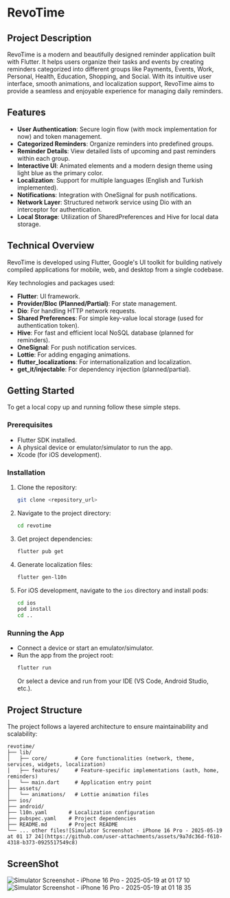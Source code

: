 # RevoTime

## Project Description

RevoTime is a modern and beautifully designed reminder application built with Flutter. It helps users organize their tasks and events by creating reminders categorized into different groups like Payments, Events, Work, Personal, Health, Education, Shopping, and Social. With its intuitive user interface, smooth animations, and localization support, RevoTime aims to provide a seamless and enjoyable experience for managing daily reminders.

## Features

- **User Authentication**: Secure login flow (with mock implementation for now) and token management.
- **Categorized Reminders**: Organize reminders into predefined groups.
- **Reminder Details**: View detailed lists of upcoming and past reminders within each group.
- **Interactive UI**: Animated elements and a modern design theme using light blue as the primary color.
- **Localization**: Support for multiple languages (English and Turkish implemented).
- **Notifications**: Integration with OneSignal for push notifications.
- **Network Layer**: Structured network service using Dio with an interceptor for authentication.
- **Local Storage**: Utilization of SharedPreferences and Hive for local data storage.

## Technical Overview

RevoTime is developed using Flutter, Google's UI toolkit for building natively compiled applications for mobile, web, and desktop from a single codebase.

Key technologies and packages used:

- **Flutter**: UI framework.
- **Provider/Bloc (Planned/Partial)**: For state management.
- **Dio**: For handling HTTP network requests.
- **Shared Preferences**: For simple key-value local storage (used for authentication token).
- **Hive**: For fast and efficient local NoSQL database (planned for reminders).
- **OneSignal**: For push notification services.
- **Lottie**: For adding engaging animations.
- **flutter_localizations**: For internationalization and localization.
- **get_it/injectable**: For dependency injection (planned/partial).

## Getting Started

To get a local copy up and running follow these simple steps.

### Prerequisites

- Flutter SDK installed.
- A physical device or emulator/simulator to run the app.
- Xcode (for iOS development).

### Installation

1. Clone the repository:
   ```bash
   git clone <repository_url>
   ```
2. Navigate to the project directory:
   ```bash
   cd revotime
   ```
3. Get project dependencies:
   ```bash
   flutter pub get
   ```
4. Generate localization files:
   ```bash
   flutter gen-l10n
   ```
5. For iOS development, navigate to the `ios` directory and install pods:
   ```bash
   cd ios
   pod install
   cd ..
   ```

### Running the App

- Connect a device or start an emulator/simulator.
- Run the app from the project root:
   ```bash
   flutter run
   ```
   Or select a device and run from your IDE (VS Code, Android Studio, etc.).

## Project Structure

The project follows a layered architecture to ensure maintainability and scalability:

```
revotime/
├── lib/
│   ├── core/         # Core functionalities (network, theme, services, widgets, localization)
│   ├── features/     # Feature-specific implementations (auth, home, reminders)
│   └── main.dart     # Application entry point
├── assets/
│   └── animations/   # Lottie animation files
├── ios/
├── android/
├── l10n.yaml       # Localization configuration
├── pubspec.yaml    # Project dependencies
├── README.md       # Project README
└── ... other files![Simulator Screenshot - iPhone 16 Pro - 2025-05-19 at 01 17 24](https://github.com/user-attachments/assets/9a7dc36d-f610-4318-b373-0925517549c8)

```

## ScreenShot


![Simulator Screenshot - iPhone 16 Pro - 2025-05-19 at 01 17 10](https://github.com/user-attachments/assets/7da7523c-a862-49bb-a60e-aac5c5fa51d6)
![Simulator Screenshot - iPhone 16 Pro - 2025-05-19 at 01 18 35](https://github.com/user-attachments/assets/9294b1c5-cbbd-40d2-879d-ba636365f190)


